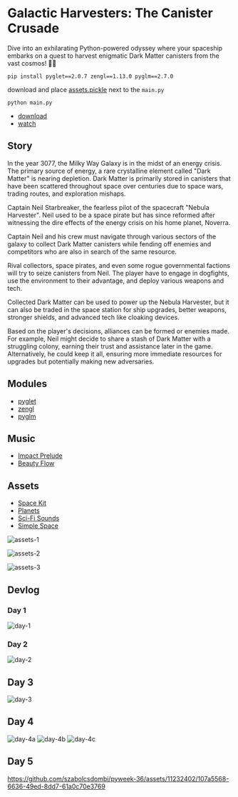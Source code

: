 # Galactic Harvesters: The Canister Crusade

Dive into an exhilarating Python-powered odyssey where your spaceship embarks on a quest to harvest enigmatic Dark Matter canisters from the vast cosmos! 🚀🌌

```
pip install pyglet==2.0.7 zengl==1.13.0 pyglm==2.7.0
```

download and place [assets.pickle](https://github.com/szabolcsdombi/pyweek-36/releases/download/2023-09-22/assets.pickle) next to the `main.py`

```
python main.py
```

- [download](https://github.com/szabolcsdombi/pyweek-36/releases)
- [watch](https://youtu.be/04alBvihDqk)

## Story

In the year 3077, the Milky Way Galaxy is in the midst of an energy crisis.
The primary source of energy, a rare crystalline element called "Dark Matter" is nearing depletion.
Dark Matter is primarily stored in canisters that have been scattered throughout space over centuries due to space wars, trading routes, and exploration mishaps.

Captain Neil Starbreaker, the fearless pilot of the spacecraft "Nebula Harvester".
Neil used to be a space pirate but has since reformed after witnessing the dire effects of the energy crisis on his home planet, Noverra.

Captain Neil and his crew must navigate through various sectors of the galaxy to collect Dark Matter canisters while fending off enemies and competitors who are also in search of the same resource.

Rival collectors, space pirates, and even some rogue governmental factions will try to seize canisters from Neil.
The player have to engage in dogfights, use the environment to their advantage, and deploy various weapons and tech.

Collected Dark Matter can be used to power up the Nebula Harvester, but it can also be traded in the space station for ship upgrades, better weapons, stronger shields, and advanced tech like cloaking devices.

Based on the player's decisions, alliances can be formed or enemies made. For example, Neil might decide to share a stash of Dark Matter with a struggling colony, earning their trust and assistance later in the game. Alternatively, he could keep it all, ensuring more immediate resources for upgrades but potentially making new adversaries.

## Modules

- [pyglet](https://github.com/pyglet/pyglet)
- [zengl](https://github.com/szabolcsdombi/zengl)
- [pyglm](https://github.com/Zuzu-Typ/PyGLM)

## Music

- [Impact Prelude](https://filmmusic.io/song/7565-impact-prelude)
- [Beauty Flow](https://filmmusic.io/song/5025-beauty-flow)

## Assets

- [Space Kit](https://www.kenney.nl/assets/space-kit)
- [Planets](https://www.kenney.nl/assets/planets)
- [Sci-Fi Sounds](https://www.kenney.nl/assets/sci-fi-sounds)
- [Simple Space](https://www.kenney.nl/assets/simple-space)

![assets-1](https://github.com/szabolcsdombi/pyweek-36/assets/11232402/1e956c8a-1f73-40bf-b875-f62d0b4bfd62)

![assets-2](https://github.com/szabolcsdombi/pyweek-36/assets/11232402/5fbd3475-3609-443b-b970-af8a40ba7fac)

![assets-3](https://github.com/szabolcsdombi/pyweek-36/assets/11232402/9c44fc04-625b-4ead-b429-60eb699c868b)

## Devlog

### Day 1

![day-1](https://github.com/szabolcsdombi/pyweek-36/assets/11232402/cc73e02c-61a4-4b37-8894-9f576f6e66d7)

### Day 2

![day-2](https://github.com/szabolcsdombi/pyweek-36/assets/11232402/25510a89-b71f-418e-b8a2-e645a1b5fdbc)

## Day 3

![day-3](https://github.com/szabolcsdombi/pyweek-36/assets/11232402/2e12915d-b7ca-4d9f-a498-630e6db947d6)

## Day 4

![day-4a](https://github.com/szabolcsdombi/pyweek-36/assets/11232402/c349c921-2af6-4dbe-8d5e-2ce0744b90f5)
![day-4b](https://github.com/szabolcsdombi/pyweek-36/assets/11232402/38ae5db0-fc54-4d8a-876e-e080cf03e33f)
![day-4c](https://github.com/szabolcsdombi/pyweek-36/assets/11232402/55d675ac-be0e-4bc8-8149-31400771d6ae)

## Day 5

https://github.com/szabolcsdombi/pyweek-36/assets/11232402/107a5568-6636-49ed-8dd7-61a0c70e3769
